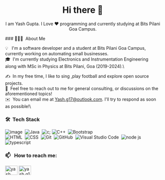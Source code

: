 <!--![BannerGIF](https://user-images.githubusercontent.com/39513876/112361914-e021f800-8cf9-11eb-9aac-a2b675065afc.gif)-->

<h1 align="center"> Hi there 👋 </h1>
<p align="center"> I am Yash Gupta. I Love ❤️ programming and currently studying at Bits Pilani Goa Campus. </p>
### 👨🏻‍💻 &nbsp;About Me

💡 &nbsp; I'm a software developer and a student at Bits Pilani Goa Campus, currently working on automating small businesses.\
🎓 &nbsp;I'm currently studying Electronics and Instrumentation Engineering along with MSc in Physics at Bits Pilani, Goa (2019-2024).\
<!--🌱 &nbsp;I'm on track of learning about .\-->
✍️ &nbsp;In my free time, I like to sing ,play football and explore open source projects.\
💬 &nbsp;Feel free to reach out to me for general consulting, or discussions on the aforementioned topics!\
✉️ &nbsp;You can email me at Yash.g17@outlook.com. I'll try to respond as soon as possible!\
<!--📄 &nbsp;You can check my [Resume](https://drive.google.com/file/d/1R7R0fRKa3TIDOhKAMvwy7XNSuRAeUtIB/view?usp=sharing) for more details about work experience.-->


### 🛠 &nbsp;Tech Stack

![image](https://img.shields.io/badge/JavaScript-F7DF1E?style=for-the-badge&logo=javascript&logoColor=black)&nbsp;
![Java](https://img.shields.io/badge/-Java-05122A?style=flat&logo=Java&logoColor=FFA518)&nbsp;
![c](https://img.shields.io/badge/C-00599C?style=for-the-badge&logo=c&logoColor=white);
![C++](https://img.shields.io/badge/C%2B%2B-00599C?style=for-the-badge&logo=c%2B%2B&logoColor=white)&nbsp;
![Bootstrap](https://img.shields.io/badge/Bootstrap-563D7C?style=for-the-badge&logo=bootstrap&logoColor=white)\
![HTML](https://img.shields.io/badge/HTML5-E34F26?style=for-the-badge&logo=html5&logoColor=white)&nbsp;
![CSS](https://img.shields.io/badge/CSS3-1572B6?style=for-the-badge&logo=css3&logoColor=white)&nbsp;
![Git](https://img.shields.io/badge/-Git-05122A?style=flat&logo=git)&nbsp;
![GitHub](https://img.shields.io/badge/GitHub-100000?style=for-the-badge&logo=github&logoColor=white)&nbsp;
![Visual Studio Code](https://img.shields.io/badge/Visual_Studio_2019-5C2D91?style=for-the-badge&logo=visual%20studio&logoColor=white)&nbsp;
![node js](https://img.shields.io/badge/Node.js-43853D?style=for-the-badge&logo=node.js&logoColor=white)&nbsp;
![typescript](https://img.shields.io/badge/TypeScript-007ACC?style=for-the-badge&logo=typescript&logoColor=white)&nbsp;


### 📫 &nbsp; How to reach me:

<p align="left">
<a href="https://linkedin.com/in/yash gupta" target="blank"><img align="center" src="https://cdn.jsdelivr.net/npm/simple-icons@3.0.1/icons/linkedin.svg" alt="yash gupta" height="30" width="40" /></a>
<a href="https://instagram.com/yash.g17" target="blank"><img align="center" src="https://cdn.jsdelivr.net/npm/simple-icons@3.0.1/icons/instagram.svg" alt="yash.g17" height="30" width="40" /></a>
</p>
<!--
Here are some ideas to get you started:

- 🔭 I’m currently working on ...
- 🌱 I’m currently learning ...
- 👯 I’m looking to collaborate on ...
- 🤔 I’m looking for help with ...
- 💬 Ask me about ...
- 📫 How to reach me: ...
- 😄 Pronouns: ...
- ⚡ Fun fact: ...
-->








